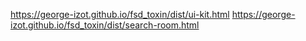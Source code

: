 https://george-izot.github.io/fsd_toxin/dist/ui-kit.html
https://george-izot.github.io/fsd_toxin/dist/search-room.html

